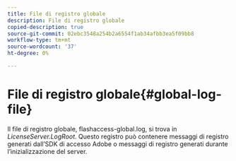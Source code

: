 ```yaml
---
title: File di registro globale
description: File di registro globale
copied-description: true
source-git-commit: 02ebc3548a254b2a6554f1ab34afbb3ea5f09bb8
workflow-type: tm+mt
source-wordcount: '37'
ht-degree: 0%

---
```


# File di registro globale{#global-log-file}

Il file di registro globale, flashaccess-global.log, si trova in *LicenseServer.LogRoot*. Questo registro può contenere messaggi di registro generati dall’SDK di accesso Adobe o messaggi di registro generati durante l’inizializzazione del server.

